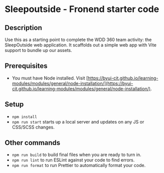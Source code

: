 # Sleepoutside - Fronend starter code

## Description

Use this as a starting point to complete the WDD 360 team activity: the SleepOutside web application. It scaffolds out a simple web app with Vite support to bundle up our assets.

## Prerequisites

- You must have Node installed. Visit [https://byui-cit.github.io/learning-modules/modules/general/node-installation/](https://byui-cit.github.io/learning-modules/modules/general/node-installation/).

## Setup

- `npm install`
- `npm run start` starts up a local server and updates on any JS or CSS/SCSS changes.

## Other commands

- `npm run build` to build final files when you are ready to turn in.
- `npm run lint` to run ESLint against your code to find errors.
- `npm run format` to run Prettier to automatically format your code.
